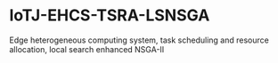 # IoTJ-EHCS-TSRA-LSNSGA
Edge heterogeneous computing system, task scheduling and resource allocation, local search enhanced NSGA-II
